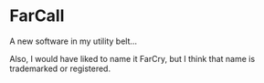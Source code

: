 # FarCall
A new software in my utility belt...

Also, I would have liked to name it FarCry, but I think that name is trademarked or registered.
